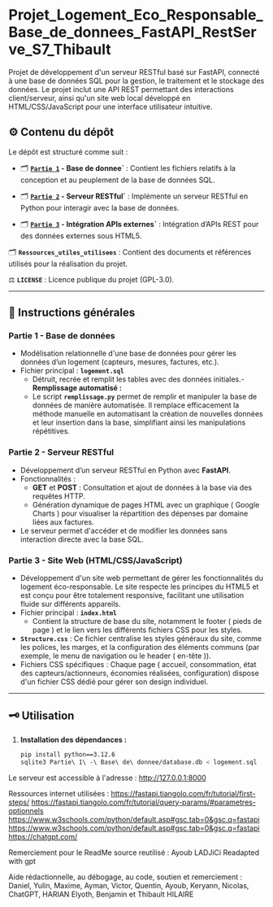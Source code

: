 # Projet_Logement_Eco_Responsable_Base_de_donnees_FastAPI_RestServe_S7_Thibault

Projet de développement d'un serveur RESTful basé sur FastAPI, connecté à une base de données SQL pour la gestion, le traitement et le stockage des données. Le projet inclut une API REST permettant des interactions client/serveur, ainsi qu'un site web local développé en HTML/CSS/JavaScript pour une interface utilisateur intuitive.

## ⚙️​ Contenu du dépôt

Le dépôt est structuré comme suit :

+ 🗂️​ **[`Partie 1`](https://github.com/Vladislav-Levovitch-Polytech-Sorbonne/Projet_Logement_Eco_Responsable_Base_de_donnees_FastAPI_RestServe_S7_Thibault/tree/main/Partie%201%20-%20Base%20de%20donnee) - Base de donnee`** : Contient les fichiers relatifs à la conception et au peuplement de la base de données SQL.

+ 🗂️​ **[`Partie 2`](https://github.com/Vladislav-Levovitch-Polytech-Sorbonne/Projet_Logement_Eco_Responsable_Base_de_donnees_FastAPI_RestServe_S7_Thibault/tree/main/Partie%202%20-%20Serveur%20RESTful) - Serveur RESTful`** : Implémente un serveur RESTful en Python pour interagir avec la base de données.

+ 🗂️​ **[`Partie 3`](https://github.com/Vladislav-Levovitch-Polytech-Sorbonne/Projet_Logement_Eco_Responsable_Base_de_donnees_FastAPI_RestServe_S7_Thibault/tree/main/Partie%203%20-%20HTML%20CSS%20Javascript) - Intégration APIs externes`** : Intégration d’APIs REST pour des données externes sous HTML5.

🗂️​ **`Ressources_utiles_utilisees`** : Contient des documents et références utilisés pour la réalisation du projet.

⚖️​ **`LICENSE`** : Licence publique du projet (GPL-3.0).

---

## 🎯 Instructions générales

### Partie 1 - Base de données
- Modélisation relationnelle d'une base de données pour gérer les données d’un logement (capteurs, mesures, factures, etc.).
- Fichier principal : **`logement.sql`**
  - Détruit, recrée et remplit les tables avec des données initiales.- 
**Remplissage automatisé :**
  - Le script **`remplissage.py`** permet de remplir et manipuler la base de données de manière automatisée. Il remplace efficacement la méthode manuelle en automatisant la création de nouvelles données et leur insertion dans la base, simplifiant ainsi les manipulations répétitives.

### Partie 2 - Serveur RESTful
- Développement d’un serveur RESTful en Python avec **FastAPI**.
- Fonctionnalités :
  - **GET** et **POST** : Consultation et ajout de données à la base via des requêtes HTTP.
  - Génération dynamique de pages HTML avec un graphique ( Google Charts ) pour visualiser la répartition des dépenses par domaine liées aux factures.
- Le serveur permet d'accéder et de modifier les données sans interaction directe avec la base SQL.

### Partie 3 - Site Web (HTML/CSS/JavaScript)
- Développement d'un site web permettant de gérer les fonctionnalités du logement éco-responsable. Le site respecte les principes du HTML5 et est conçu pour être totalement responsive, facilitant une utilisation fluide sur différents appareils.
- Fichier principal : **`index.html`**
  - Contient la structure de base du site, notamment le footer ( pieds de page ) et le lien vers les différents fichiers CSS pour les styles.
- **`Structure.css`** : Ce fichier centralise les styles généraux du site, comme les polices, les marges, et la configuration des éléments communs (par exemple, le menu de navigation ou le header ( en-tête )).
- Fichiers CSS spécifiques : Chaque page ( accueil, consommation, état des capteurs/actionneurs, économies réalisées, configuration) dispose d'un fichier CSS dédié pour gérer son design individuel.
---

## 🗝️​ Utilisation

1. **Installation des dépendances :**
    ```bash
    pip install python==3.12.6
    sqlite3 Partie\ 1\ -\ Base\ de\ donnee/database.db < logement.sql

Le serveur est accessible à l'adresse : http://127.0.0.1:8000

Ressources internet utilisées :
https://fastapi.tiangolo.com/fr/tutorial/first-steps/
https://fastapi.tiangolo.com/fr/tutorial/query-params/#parametres-optionnels
https://www.w3schools.com/python/default.asp#gsc.tab=0&gsc.q=fastapi
https://www.w3schools.com/python/default.asp#gsc.tab=0&gsc.q=fastapi
https://chatgpt.com/

Remerciement pour le ReadMe source reutilisé : Ayoub LADJiCi 
Readapted with gpt

Aide rédactionnelle, au débogage, au code, soutien et remerciement : Daniel, Yulin, Maxime, Ayman, Victor, Quentin, Ayoub, Keryann, Nicolas, ChatGPT, HARIAN Elyoth, Benjamin et Thibault HILAIRE